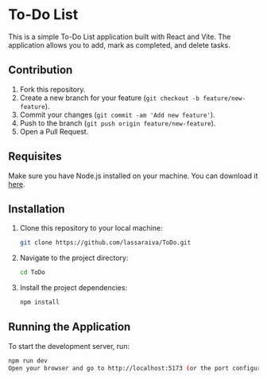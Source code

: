 # To-Do List

This is a simple To-Do List application built with React and Vite. The application allows you to add, mark as completed, and delete tasks.
## Contribution

1. Fork this repository.
2. Create a new branch for your feature (`git checkout -b feature/new-feature`).
3. Commit your changes (`git commit -am 'Add new feature'`).
4. Push to the branch (`git push origin feature/new-feature`).
5. Open a Pull Request.

## Requisites

Make sure you have Node.js installed on your machine. You can download it [here](https://nodejs.org/).

## Installation

1. Clone this repository to your local machine:
    ```bash
    git clone https://github.com/lassaraiva/ToDo.git
    ```
2. Navigate to the project directory:
    ```bash
    cd ToDo
    ```
3. Install the project dependencies:
    ```bash
    npm install
    ```

## Running the Application

To start the development server, run:
```bash
npm run dev
Open your browser and go to http://localhost:5173 (or the port configured by Vite) to see the application in action.
